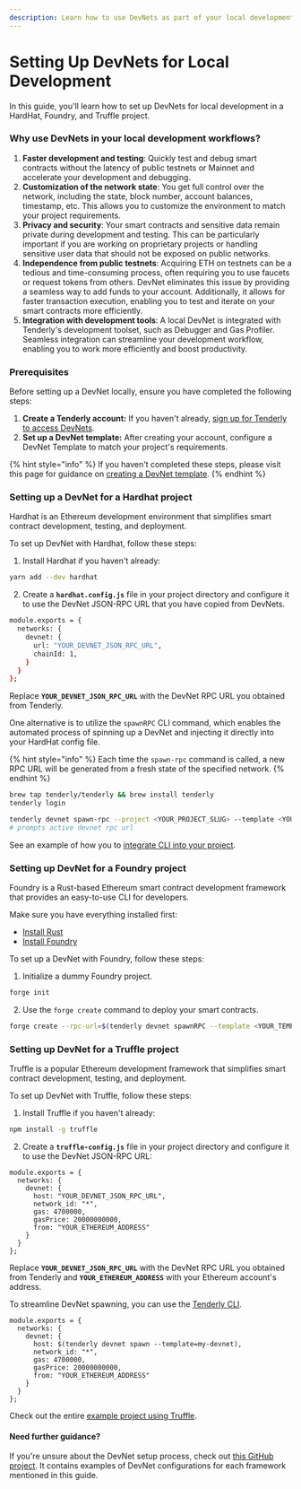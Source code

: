 ```yaml
---
description: Learn how to use DevNets as part of your local development workflows.
---
```


# Setting Up DevNets for Local Development

In this guide, you'll learn how to set up DevNets for local development in a HardHat, Foundry, and Truffle project.&#x20;

### Why use DevNets in your local development workflows?

1. **Faster development and testing**: Quickly test and debug smart contracts without the latency of public testnets or Mainnet and accelerate your development and debugging.
2. **Customization of the network state**: You get full control over the network, including the state, block number, account balances, timestamp, etc. This allows you to customize the environment to match your project requirements.
3. **Privacy and security**: Your smart contracts and sensitive data remain private during development and testing. This can be particularly important if you are working on proprietary projects or handling sensitive user data that should not be exposed on public networks.
4. **Independence from public testnets**: Acquiring ETH on testnets can be a tedious and time-consuming process, often requiring you to use faucets or request tokens from others. DevNet eliminates this issue by providing a seamless way to add funds to your account. Additionally, it allows for faster transaction execution, enabling you to test and iterate on your smart contracts more efficiently.
5. **Integration with development tools**: A local DevNet is integrated with Tenderly's development toolset, such as Debugger and Gas Profiler. Seamless integration can streamline your development workflow, enabling you to work more efficiently and boost productivity.

### Prerequisites

Before setting up a DevNet locally, ensure you have completed the following steps:

1. **Create a Tenderly account:** If you haven't already, [sign up for Tenderly to access DevNets](https://dashboard.tenderly.co/register?redirectTo=devnets).
2. **Set up a DevNet template:** After creating your account, configure a DevNet Template to match your project's requirements.

{% hint style="info" %}
If you haven't completed these steps, please visit this page for guidance on [creating a DevNet template](intro-to-devnets.md#basic-devnet-usage).&#x20;
{% endhint %}

### Setting up a DevNet for a **Hardhat project**

Hardhat is an Ethereum development environment that simplifies smart contract development, testing, and deployment.

To set up DevNet with Hardhat, follow these steps:

1. Install Hardhat if you haven't already:

```bash
yarn add --dev hardhat
```

2. Create a **`hardhat.config.js`** file in your project directory and configure it to use the DevNet JSON-RPC URL that you have copied from DevNets.

```bash
module.exports = {
  networks: {
    devnet: {
      url: "YOUR_DEVNET_JSON_RPC_URL",
      chainId: 1,
    }
  }
};
```

Replace **`YOUR_DEVNET_JSON_RPC_URL`** with the DevNet RPC URL you obtained from Tenderly.

One alternative is to utilize the `spawnRPC` CLI command, which enables the automated process of spinning up a DevNet and injecting it directly into your HardHat config file.

{% hint style="info" %}
Each time the `spawn-rpc` command is called, a new RPC URL will be generated from a fresh state of the specified network.
{% endhint %}

```bash
brew tap tenderly/tenderly && brew install tenderly
tenderly login

tenderly devnet spawn-rpc --project <YOUR_PROJECT_SLUG> --template <YOUR_TEMPALATE_SLUG>
# prompts active devnet rpc url
```

See an example of how you to [integrate CLI into your project](https://github.com/Tenderly/devnet-examples/tree/main/CI-project).

### Setting up DevNet for a Foundry **project**

Foundry is a Rust-based Ethereum smart contract development framework that provides an easy-to-use CLI for developers.

Make sure you have everything installed first:

* [Install Rust](https://www.rust-lang.org/tools/install)
* [Install Foundry](https://github.com/gakonst/foundry/)

To set up a DevNet with Foundry, follow these steps:

1. Initialize a dummy Foundry project.

```bash
forge init
```

2. Use the `forge create` command to deploy your smart contracts.

```bash
forge create --rpc-url=$(tenderly devnet spawnRPC --template <YOUR_TEMPALATE_SLUG> --project <YOUR_PROJECT_SLUG>) ./src/Counter.sol:Counter --unlocked --from 0x0000000000000000000000000000000000000000
```

### Setting up DevNet for a Truffle **project**

Truffle is a popular Ethereum development framework that simplifies smart contract development, testing, and deployment.

To set up DevNet with Truffle, follow these steps:

1. Install Truffle if you haven't already:

```bash
npm install -g truffle
```

2. Create a **`truffle-config.js`** file in your project directory and configure it to use the DevNet JSON-RPC URL:

```tsx
module.exports = {
  networks: {
    devnet: {
      host: "YOUR_DEVNET_JSON_RPC_URL",
      network_id: "*",
      gas: 4700000,
      gasPrice: 20000000000,
      from: "YOUR_ETHEREUM_ADDRESS"
    }
  }
};
```

Replace **`YOUR_DEVNET_JSON_RPC_URL`** with the DevNet RPC URL you obtained from Tenderly and **`YOUR_ETHEREUM_ADDRESS`** with your Ethereum account's address.

To streamline DevNet spawning, you can use the [Tenderly CLI](https://github.com/Tenderly/tenderly-cli).

```tsx
module.exports = {
  networks: {
    devnet: {
      host: $(tenderly devnet spawn --template=my-devnet),
      network_id: "*",
      gas: 4700000,
      gasPrice: 20000000000,
      from: "YOUR_ETHEREUM_ADDRESS"
    }
  }
};
```

Check out the entire [example project using Truffle](https://github.com/Tenderly/devnet-examples/tree/main/local-development/truffle-setup).

#### **Need further guidance?**

If you're unsure about the DevNet setup process, check out [this GitHub project](https://github.com/Tenderly/devnet-examples). It contains examples of DevNet configurations for each framework mentioned in this guide.
